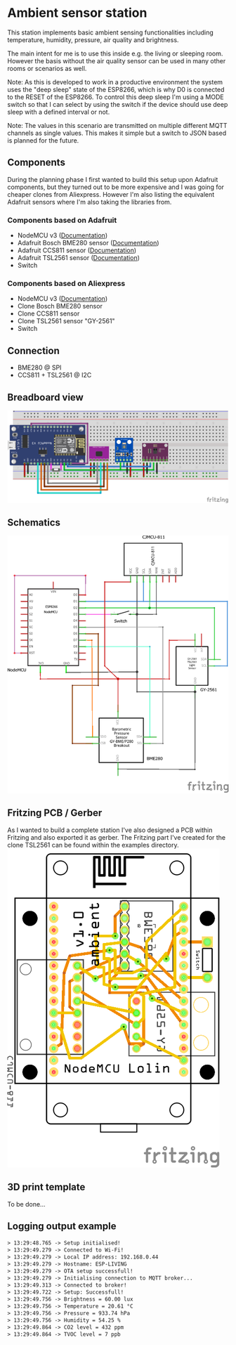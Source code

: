 # Ambient sensor station
This station implements basic ambient sensing functionalities including temperature, humidity, pressure, air quality and brightness.

The main intent for me is to use this inside e.g. the living or sleeping room. However the basis without the air quality sensor can be used in many other rooms or scenarios as well.

Note: As this is developed to work in a productive environment the system uses the "deep sleep" state of the ESP8266, which is why D0 is connected to the RESET of the ESP8266. To control this deep sleep I'm using a MODE switch so that I can select by using the switch if the device should use deep sleep with a defined interval or not.

Note: The values in this scenario are transmitted on multiple different MQTT channels as single values. This makes it simple but a switch to JSON based is planned for the future.

## Components 
During the planning phase I first wanted to build this setup upon Adafruit components, but they turned out to be more expensive and I was going for cheaper clones from Aliexpress. 
However I'm also listing the equivalent Adafruit sensors where I'm also taking the libraries from.

### Components based on Adafruit
* NodeMCU v3 ([Documentation](https://nodemcu.readthedocs.io/en/master/))
* Adafruit Bosch BME280 sensor ([Documentation](https://www.adafruit.com/product/2652))
* Adafruit CCS811 sensor ([Documentation](https://www.adafruit.com/product/3566))
* Adafruit TSL2561 sensor ([Documentation](https://www.adafruit.com/product/439))
* Switch

### Components based on Aliexpress
* NodeMCU v3 ([Documentation](https://nodemcu.readthedocs.io/en/master/))
* Clone Bosch BME280 sensor 
* Clone CCS811 sensor 
* Clone TSL2561 sensor "GY-2561"
* Switch

## Connection
* BME280 @ SPI
* CCS811 + TSL2561 @ I2C

## Breadboard view
![breadboard](ambientsensorstation_bb.png)

## Schematics
![schematics](ambientsensorstation_schem.png)

## Fritzing PCB / Gerber
As I wanted to build a complete station I've also designed a PCB within Fritzing and also exported it as gerber.
The Fritzing part I've created for the clone TSL2561 can be found within the examples directory.
![pcb](ambientsensorstation_pcb.png)

## 3D print template
To be done...

## Logging output example
```
> 13:29:48.765 -> Setup initialised!
> 13:29:49.279 -> Connected to Wi-Fi!
> 13:29:49.279 -> Local IP address: 192.168.0.44
> 13:29:49.279 -> Hostname: ESP-LIVING
> 13:29:49.279 -> OTA setup successfull!
> 13:29:49.279 -> Initialising connection to MQTT broker...
> 13:29:49.313 -> Connected to broker!
> 13:29:49.722 -> Setup: Successfull!
> 13:29:49.756 -> Brightness = 60.00 lux
> 13:29:49.756 -> Temperature = 20.61 °C
> 13:29:49.756 -> Pressure = 933.74 hPa
> 13:29:49.756 -> Humidity = 54.25 %
> 13:29:49.864 -> CO2 level = 432 ppm
> 13:29:49.864 -> TVOC level = 7 ppb
```